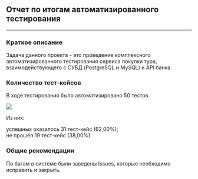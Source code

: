 ## Отчет по итогам автоматизированного тестирования
___
### Краткое описание
Задача данного проекта  - это проведение комплексного автоматизированного тестирования сервиса покупки тура, взаимодействующего с СУБД (PostgreSQL и MySQL) и API банка.


### Количество тест-кейсов
В ходе тестирования было автоматизировано 50 тестов.

![](C:\Users\Kotem\Desktop\Screenshot_1.jpg)

Из них:

успешных оказалось 31 тест-кейс (62,00%);  
не прошёл 19 тест-кейс (38,00%).

### Общие рекомендации
По багам в системе были заведены Issues, которые необходимо исправить и закрыть.